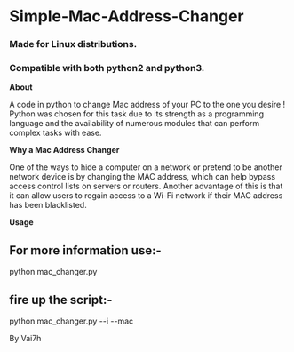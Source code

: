 # Simple-Mac-Address-Changer

### **Made for Linux distributions.**

### **Compatible with both python2 and python3.**

**About** 

A code in python to change Mac address of your PC to the one you desire !
Python was chosen for this task due to its strength as a programming language and the availability of numerous modules that can perform complex tasks with ease.

**Why a Mac Address Changer** 

One of the ways to hide a computer on a network or pretend to be another network device is by changing the MAC address, which can help bypass access control 
lists on servers or routers. Another advantage of this is that it can allow users to regain access to a Wi-Fi network if their MAC address has been blacklisted.

**Usage**

## For more information use:- 
python mac_changer.py

## fire up the script:- 
python mac_changer.py --i <desired interface> --mac <new mac address>

By Vai7h
